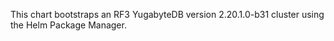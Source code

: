 This chart bootstraps an RF3 YugabyteDB version 2.20.1.0-b31 cluster using the Helm Package Manager.
